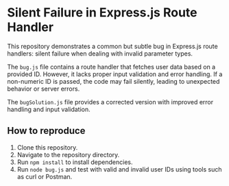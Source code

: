# Silent Failure in Express.js Route Handler

This repository demonstrates a common but subtle bug in Express.js route handlers: silent failure when dealing with invalid parameter types.

The `bug.js` file contains a route handler that fetches user data based on a provided ID.  However, it lacks proper input validation and error handling.  If a non-numeric ID is passed, the code may fail silently, leading to unexpected behavior or server errors.

The `bugSolution.js` file provides a corrected version with improved error handling and input validation.

## How to reproduce

1. Clone this repository.
2. Navigate to the repository directory.
3. Run `npm install` to install dependencies.
4. Run `node bug.js` and test with valid and invalid user IDs using tools such as curl or Postman.